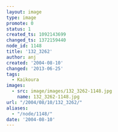 ```yaml
---
layout: image
type: image
promote: 0
status: 1
created_ts: 1092143699
changed_ts: 1372159440
node_id: 1148
title: '132_3262'
author: anj
created: '2004-08-10'
changed: '2013-06-25'
tags:
  - Kaikoura
images:
  - src: image/images/132_3262-1148.jpg
    name: 132_3262-1148.jpg
url: "/2004/08/10/132_3262/"
aliases:
  - "/node/1148/"
date: '2004-08-10'
---
```


